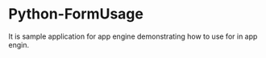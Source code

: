 Python-FormUsage
================

It is sample application for app engine demonstrating how to use for in app engin.